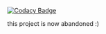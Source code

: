 
[![Codacy Badge](https://api.codacy.com/project/badge/Grade/d683ab76cdee47c0b2a4817cc8a07746)](https://app.codacy.com/gh/josemarcellio/JEmoji?utm_source=github.com&utm_medium=referral&utm_content=josemarcellio/JEmoji&utm_campaign=Badge_Grade_Settings)

this project is now abandoned :)
